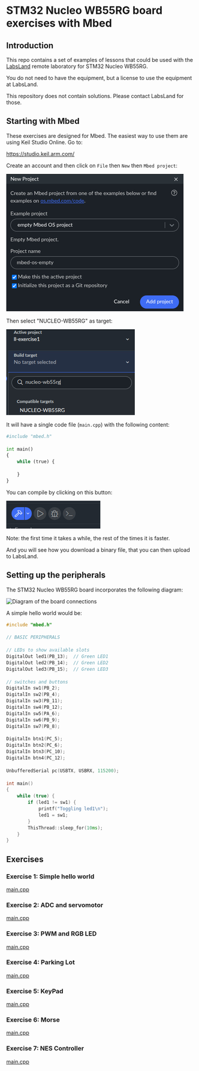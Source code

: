 # STM32 Nucleo WB55RG board exercises with Mbed

## Introduction

This repo contains a set of examples of lessons that could be used with the [LabsLand](https://labsland.com) remote laboratory for STM32 Nucleo WB55RG.

You do not need to have the equipment, but a license to use the equipment at LabsLand.

This repository does not contain solutions. Please contact LabsLand for those.

## Starting with Mbed

These exercises are designed for Mbed. The easiest way to use them are using Keil Studio Online. Go to:

  https://studio.keil.arm.com/

Create an account and then click on ``File`` then ``New`` then ``Mbed project``:

![Create project dialog](docs/img/create-project.jpg)

Then select "NUCLEO-WB55RG" as target:

![Select target dialog](docs/img/select-target.jpg)

It will have a single code file (```main.cpp```) with the following content:

```python
#include "mbed.h"

int main()
{
    while (true) {

    }
}
```

You can compile by clicking on this button:

![Compile project dialog](docs/img/compile-project.jpg)

Note: the first time it takes a while, the rest of the times it is faster.

And you will see how you download a binary file, that you can then upload to LabsLand.

## Setting up the peripherals

The STM32 Nucleo WB55RG board incorporates the following diagram:

![Diagram of the board connections](https://stm32-nucleo-ccpp.ide.labsland.com/static/img/labs/st/Nucleo_WB55RG_Lab_bb_empty.png)

A simple hello world would be:
```c++
#include "mbed.h"

// BASIC PERIPHERALS

// LEDs to show available slots
DigitalOut led1(PB_13);  // Green LED1
DigitalOut led2(PB_14);  // Green LED2
DigitalOut led3(PB_15);  // Green LED3

// switches and buttons
DigitalIn sw1(PB_2);
DigitalIn sw2(PB_4);
DigitalIn sw3(PB_11);
DigitalIn sw4(PB_12);
DigitalIn sw5(PA_6);
DigitalIn sw6(PB_9);
DigitalIn sw7(PB_8);

DigitalIn btn1(PC_5);
DigitalIn btn2(PC_6);
DigitalIn btn3(PC_10);
DigitalIn btn4(PC_12);

UnbufferedSerial pc(USBTX, USBRX, 115200);

int main()
{
    while (true) {
        if (led1 != sw1) {
            printf("Toggling led1\n");
            led1 = sw1;
        }
        ThisThread::sleep_for(10ms);
    }
}
```

## Exercises

### Exercise 1: Simple hello world

[main.cpp](exercises/hello-world/main.cpp)

### Exercise 2: ADC and servomotor

[main.cpp](exercises/morse/adc-servo/main.cpp)

### Exercise 3: PWM and RGB LED

[main.cpp](exercises/morse/pwm-rgb-led.cpp)

### Exercise 4: Parking Lot

[main.cpp](exercises/parking-lot/main.cpp)

### Exercise 5: KeyPad

[main.cpp](exercises/morse/keypad.cpp)

### Exercise 6: Morse

[main.cpp](exercises/morse/main.cpp)

### Exercise 7: NES Controller

[main.cpp](exercises/morse/nes-controller.cpp)

